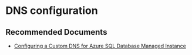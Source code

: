 <properties
	pageTitle="DNS configuration"
	description="DNS configuration"
	infoBubbleText="DNS configuration"
	service=""
	resource=""
	authors="srdan-bozovic-msft"
	ms.author="srbozovi"
	displayOrder=""
	articleId="8dd4b9c6-728f-4f93-ac40-80fcbb81ebb5"
	diagnosticScenario=""
	selfHelpType="generic"
	supportTopicIds="32637258"
	resourceTags=""
	productPesIds="16259"
	cloudEnvironments="public"
	ownershipId="AzureData_AzureSQLMI"
/>

# DNS configuration

## **Recommended Documents**

- [Configuring a Custom DNS for Azure SQL Database Managed Instance](https://docs.microsoft.com/azure/sql-database/sql-database-managed-instance-custom-dns)
